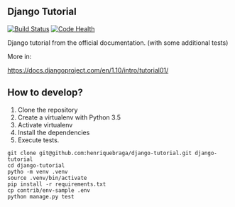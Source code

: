 ## Django Tutorial
[![Build Status](https://travis-ci.org/henriquebraga/django-tutorial.svg?branch=master)](https://travis-ci.org/henriquebraga/django-tutorial)
[![Code Health](https://landscape.io/github/henriquebraga/django-tutorial/master/landscape.svg?style=flat)](https://landscape.io/github/henriquebraga/django-tutorial/master)


Django tutorial from the official documentation.
(with some additional tests)

More in:

https://docs.djangoproject.com/en/1.10/intro/tutorial01/

## How to develop?

1. Clone the repository
2. Create a virtualenv with Python 3.5
3. Activate virtualenv
4. Install the dependencies
5. Execute tests.

```console
git clone git@github.com:henriquebraga/django-tutorial.git django-tutorial
cd django-tutorial
pytho -m venv .venv
source .venv/bin/activate
pip install -r requirements.txt
cp contrib/env-sample .env
python manage.py test
```
